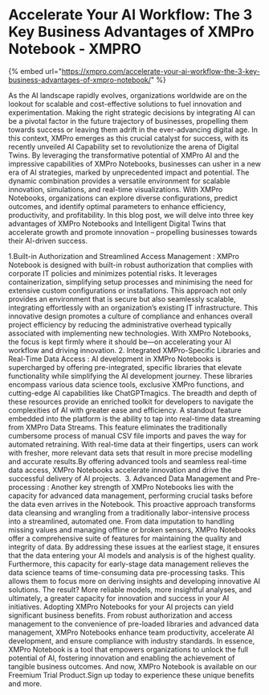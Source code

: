 # Accelerate Your AI Workflow: The 3 Key Business Advantages of XMPro Notebook - XMPRO

{% embed url="https://xmpro.com/accelerate-your-ai-workflow-the-3-key-business-advantages-of-xmpro-notebook/" %}

As the AI landscape rapidly evolves, organizations worldwide are on the lookout for scalable and cost-effective solutions to fuel innovation and experimentation.
Making the right strategic decisions by integrating AI can be a pivotal factor in the future trajectory of businesses, propelling them towards success or leaving them adrift in the ever-advancing digital age. In this context, XMPro emerges as this crucial catalyst for success, with its recently unveiled AI Capability set to revolutionize the arena of Digital Twins.
By leveraging the transformative potential of XMPro AI and the impressive capabilities of XMPro Notebooks, businesses can usher in a new era of AI strategies, marked by unprecedented impact and potential. The dynamic combination provides a versatile environment for scalable innovation, simulations, and real-time visualizations.
With XMPro Notebooks, organizations can explore diverse configurations, predict outcomes, and identify optimal parameters to enhance efficiency, productivity, and profitability.
In this blog post, we will delve into three key advantages of XMPro Notebooks and Intelligent Digital Twins that accelerate growth and promote innovation – propelling businesses towards their AI-driven success.

1.Built-in Authorization and Streamlined Access Management :
XMPro Notebook is designed with built-in robust authorization that complies with corporate IT policies and minimizes potential risks. It leverages containerization, simplifying setup processes and minimising the need for extensive custom configurations or installations.
This approach not only provides an environment that is secure but also seamlessly scalable, integrating effortlessly with an organization’s existing IT infrastructure. This innovative design promotes a culture of compliance and enhances overall project efficiency by reducing the administrative overhead typically associated with implementing new technologies. With XMPro Notebooks, the focus is kept firmly where it should be—on accelerating your AI workflow and driving innovation.
2. Integrated XMPro-Specific Libraries and Real-Time Data Access :
AI development in XMPro Notebooks is supercharged by offering pre-integrated, specific libraries that elevate functionality while simplifying the AI development journey. These libraries encompass various data science tools, exclusive XMPro functions, and cutting-edge AI capabilities like ChatGPTmagics. The breadth and depth of these resources provide an enriched toolkit for developers to navigate the complexities of AI with greater ease and efficiency.
A standout feature embedded into the platform is the ability to tap into real-time data streaming from XMPro Data Streams. This feature eliminates the traditionally cumbersome process of manual CSV file imports and paves the way for automated retraining. With real-time data at their fingertips, users can work with fresher, more relevant data sets that result in more precise modelling and accurate results.By offering advanced tools and seamless real-time data access, XMPro Notebooks accelerate innovation and drive the successful delivery of AI projects.
 3. Advanced Data Management and Pre-processing :
Another key strength of XMPro Notebooks lies with the capacity for advanced data management, performing crucial tasks before the data even arrives in the Notebook. This proactive approach transforms data cleansing and wrangling from a traditionally labor-intensive process into a streamlined, automated one.
From data imputation to handling missing values and managing offline or broken sensors, XMPro Notebooks offer a comprehensive suite of features for maintaining the quality and integrity of data. By addressing these issues at the earliest stage, it ensures that the data entering your AI models and analysis is of the highest quality.
Furthermore, this capacity for early-stage data management relieves the data science teams of time-consuming data pre-processing tasks. This allows them to focus more on deriving insights and developing innovative AI solutions. The result? More reliable models, more insightful analyses, and ultimately, a greater capacity for innovation and success in your AI initiatives.
Adopting XMPro Notebooks for your AI projects can yield significant business benefits. From robust authorization and access management to the convenience of pre-loaded libraries and advanced data management, XMPro Notebooks enhance team productivity, accelerate AI development, and ensure compliance with industry standards. In essence, XMPro Notebook is a tool that empowers organizations to unlock the full potential of AI, fostering innovation and enabling the achievement of tangible business outcomes.
And now, XMPro Notebook is available on our Freemium Trial Product.Sign up today to experience these unique benefits and more.